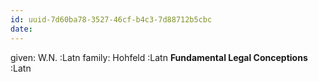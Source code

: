 ```yaml
---
id: uuid-7d60ba78-3527-46cf-b4c3-7d88712b5cbc
date: 
---
```


given: W.N. :Latn
family: Hohfeld :Latn
**Fundamental Legal Conceptions** :Latn